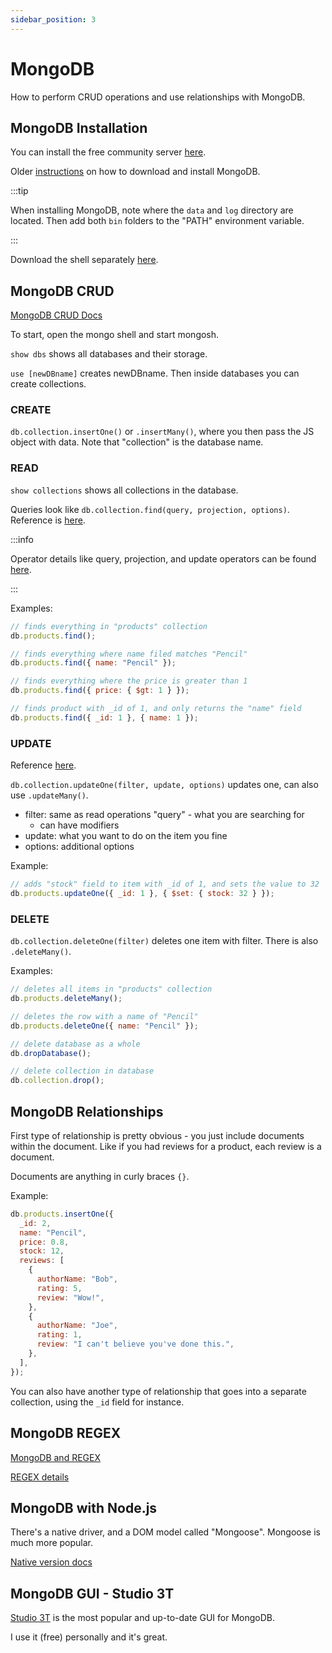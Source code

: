 ```yaml
---
sidebar_position: 3
---
```


# MongoDB

How to perform CRUD operations and use relationships with MongoDB.

## MongoDB Installation

You can install the free community server [here](https://www.mongodb.com/try/download/community).

Older [instructions](https://medium.com/@LondonAppBrewery/how-to-download-install-mongodb-on-windows-4ee4b3493514) on how to download and install MongoDB.

:::tip

When installing MongoDB, note where the `data` and `log` directory are located. Then add both `bin` folders to the "PATH" environment variable.

:::

Download the shell separately [here](https://www.mongodb.com/try/download/shell).

## MongoDB CRUD

[MongoDB CRUD Docs](https://www.mongodb.com/docs/manual/crud/)

To start, open the mongo shell and start mongosh.

`show dbs` shows all databases and their storage.

`use [newDBname]` creates newDBname. Then inside databases you can create collections.

### CREATE

`db.collection.insertOne()` or `.insertMany()`, where you then pass the JS object with data. Note that "collection" is the database name.

### READ

`show collections` shows all collections in the database.

Queries look like `db.collection.find(query, projection, options)`. Reference is [here](https://www.mongodb.com/docs/manual/reference/method/db.collection.find/#mongodb-method-db.collection.find).

:::info

Operator details like query, projection, and update operators can be found [here](https://www.mongodb.com/docs/manual/reference/operator/).

:::

Examples:

```js
// finds everything in "products" collection
db.products.find();
```

```js
// finds everything where name filed matches "Pencil"
db.products.find({ name: "Pencil" });
```

```js
// finds everything where the price is greater than 1
db.products.find({ price: { $gt: 1 } });
```

```js
// finds product with _id of 1, and only returns the "name" field
db.products.find({ _id: 1 }, { name: 1 });
```

### UPDATE

Reference [here](https://www.mongodb.com/docs/manual/tutorial/update-documents/).

`db.collection.updateOne(filter, update, options)` updates one, can also use `.updateMany()`.

- filter: same as read operations "query" - what you are searching for
  - can have modifiers
- update: what you want to do on the item you fine
- options: additional options

Example:

```js
// adds "stock" field to item with _id of 1, and sets the value to 32
db.products.updateOne({ _id: 1 }, { $set: { stock: 32 } });
```

### DELETE

`db.collection.deleteOne(filter)` deletes one item with filter. There is also `.deleteMany()`.

Examples:

```js
// deletes all items in "products" collection
db.products.deleteMany();
```

```js
// deletes the row with a name of "Pencil"
db.products.deleteOne({ name: "Pencil" });
```

```js
// delete database as a whole
db.dropDatabase();
```

```js
// delete collection in database
db.collection.drop();
```

## MongoDB Relationships

First type of relationship is pretty obvious - you just include documents within the document. Like if you had reviews for a product, each review is a document.

Documents are anything in curly braces `{}`.

Example:

```js
db.products.insertOne({
  _id: 2,
  name: "Pencil",
  price: 0.8,
  stock: 12,
  reviews: [
    {
      authorName: "Bob",
      rating: 5,
      review: "Wow!",
    },
    {
      authorName: "Joe",
      rating: 1,
      review: "I can't believe you've done this.",
    },
  ],
});
```

You can also have another type of relationship that goes into a separate collection, using the `_id` field for instance.

## MongoDB REGEX

[MongoDB and REGEX](https://data-flair.training/blogs/mongodb-regular-expression-regex/)

[REGEX details](https://learn.microsoft.com/en-us/dotnet/standard/base-types/regular-expression-options)

## MongoDB with Node.js

There's a native driver, and a DOM model called "Mongoose". Mongoose is much more popular.

[Native version docs](https://www.mongodb.com/docs/drivers/node/current/quick-start/)

## MongoDB GUI - Studio 3T

[Studio 3T](https://studio3t.com/) is the most popular and up-to-date GUI for MongoDB.

I use it (free) personally and it's great.
